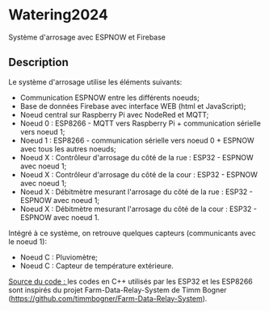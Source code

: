 # Watering2024

Système d'arrosage avec ESPNOW et Firebase

<h2>Description</h2>

Le système d'arrosage utilise les éléments suivants:
- Communication ESPNOW entre les différents noeuds;
- Base de données Firebase avec interface WEB (html et JavaScript);
- Noeud central sur Raspberry Pi avec NodeRed et MQTT;
- Noeud 0 : ESP8266 - MQTT vers Raspberry Pi + communication sérielle vers noeud 1;
- Noeud 1 : ESP8266 - communication sérielle vers noeud 0 + ESPNOW avec tous les autres noeuds;
- Noeud X : Contrôleur d'arrosage du côté de la rue : ESP32 - ESPNOW avec noeud 1;
- Noeud X : Contrôleur d'arrosage du côté de la cour : ESP32 - ESPNOW avec noeud 1;
- Noeud X : Débitmètre mesurant l'arrosage du côté de la rue : ESP32 - ESPNOW avec noeud 1;
- Noeud X : Débitmètre mesurant l'arrosage du côté de la cour : ESP32 - ESPNOW avec noeud 1.

Intégré à ce système, on retrouve quelques capteurs (communicants avec le noeud 1):
- Noeud C : Pluviomètre;
- Noeud C : Capteur de température extérieure.


<u>Source du code : </u> les codes en C++ utilisés par les ESP32 et les ESP8266 sont inspirés du projet 
Farm-Data-Relay-System de Timm Bogner (https://github.com/timmbogner/Farm-Data-Relay-System).